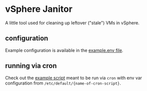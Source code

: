 # vSphere Janitor

A little tool used for cleaning up leftover ("stale") VMs in vSphere.

## configuration

Example configuration is available in the [example.env file](./example.env).

## running via cron

Check out the [example script](./cron-example) meant to be run via `cron` with
env var configuration from `/etc/default/{name-of-cron-script}`.
